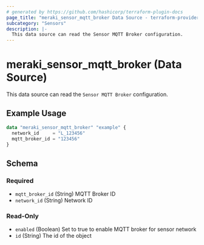 ```yaml
---
# generated by https://github.com/hashicorp/terraform-plugin-docs
page_title: "meraki_sensor_mqtt_broker Data Source - terraform-provider-meraki"
subcategory: "Sensors"
description: |-
  This data source can read the Sensor MQTT Broker configuration.
---
```


# meraki_sensor_mqtt_broker (Data Source)

This data source can read the `Sensor MQTT Broker` configuration.

## Example Usage

```terraform
data "meraki_sensor_mqtt_broker" "example" {
  network_id     = "L_123456"
  mqtt_broker_id = "123456"
}
```

<!-- schema generated by tfplugindocs -->
## Schema

### Required

- `mqtt_broker_id` (String) MQTT Broker ID
- `network_id` (String) Network ID

### Read-Only

- `enabled` (Boolean) Set to true to enable MQTT broker for sensor network
- `id` (String) The id of the object

